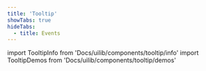 ```yaml
---
title: 'Tooltip'
showTabs: true
hideTabs:
  - title: Events
---
```


import TooltipInfo from 'Docs/uilib/components/tooltip/info'
import TooltipDemos from 'Docs/uilib/components/tooltip/demos'

<TooltipInfo />
<TooltipDemos />
